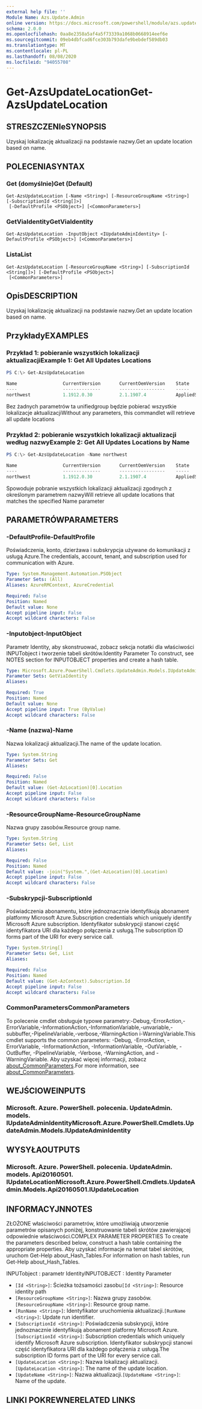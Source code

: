 ```yaml
---
external help file: ''
Module Name: Azs.Update.Admin
online version: https://docs.microsoft.com/powershell/module/azs.update.admin/get-azsupdatelocation
schema: 2.0.0
ms.openlocfilehash: 0aa8e2358a5af4a5f73339a1068b0668914eef6e
ms.sourcegitcommit: 09eb4dbfcad6fce303b793dafe9bebdef589db03
ms.translationtype: MT
ms.contentlocale: pl-PL
ms.lasthandoff: 08/08/2020
ms.locfileid: "94055708"
---
```

# <span data-ttu-id="dddc7-101">Get-AzsUpdateLocation</span><span class="sxs-lookup"><span data-stu-id="dddc7-101">Get-AzsUpdateLocation</span></span>

## <span data-ttu-id="dddc7-102">STRESZCZENIe</span><span class="sxs-lookup"><span data-stu-id="dddc7-102">SYNOPSIS</span></span>
<span data-ttu-id="dddc7-103">Uzyskaj lokalizację aktualizacji na podstawie nazwy.</span><span class="sxs-lookup"><span data-stu-id="dddc7-103">Get an update location based on name.</span></span>

## <span data-ttu-id="dddc7-104">POLECENIA</span><span class="sxs-lookup"><span data-stu-id="dddc7-104">SYNTAX</span></span>

### <span data-ttu-id="dddc7-105">Get (domyślnie)</span><span class="sxs-lookup"><span data-stu-id="dddc7-105">Get (Default)</span></span>
```
Get-AzsUpdateLocation [-Name <String>] [-ResourceGroupName <String>] [-SubscriptionId <String[]>]
 [-DefaultProfile <PSObject>] [<CommonParameters>]
```

### <span data-ttu-id="dddc7-106">GetViaIdentity</span><span class="sxs-lookup"><span data-stu-id="dddc7-106">GetViaIdentity</span></span>
```
Get-AzsUpdateLocation -InputObject <IUpdateAdminIdentity> [-DefaultProfile <PSObject>] [<CommonParameters>]
```

### <span data-ttu-id="dddc7-107">Lista</span><span class="sxs-lookup"><span data-stu-id="dddc7-107">List</span></span>
```
Get-AzsUpdateLocation [-ResourceGroupName <String>] [-SubscriptionId <String[]>] [-DefaultProfile <PSObject>]
 [<CommonParameters>]
```

## <span data-ttu-id="dddc7-108">Opis</span><span class="sxs-lookup"><span data-stu-id="dddc7-108">DESCRIPTION</span></span>
<span data-ttu-id="dddc7-109">Uzyskaj lokalizację aktualizacji na podstawie nazwy.</span><span class="sxs-lookup"><span data-stu-id="dddc7-109">Get an update location based on name.</span></span>

## <span data-ttu-id="dddc7-110">Przykłady</span><span class="sxs-lookup"><span data-stu-id="dddc7-110">EXAMPLES</span></span>

### <span data-ttu-id="dddc7-111">Przykład 1: pobieranie wszystkich lokalizacji aktualizacji</span><span class="sxs-lookup"><span data-stu-id="dddc7-111">Example 1: Get All Updates Locations</span></span>
```powershell
PS C:\> Get-AzsUpdateLocation

Name                 CurrentVersion       CurrentOemVersion    State
----                 --------------       -----------------    -----
northwest            1.1912.0.30          2.1.1907.4           AppliedSuccessfully
```

<span data-ttu-id="dddc7-112">Bez żadnych parametrów ta unifiedgroup będzie pobierać wszystkie lokalizacje aktualizacji</span><span class="sxs-lookup"><span data-stu-id="dddc7-112">Without any parameters, this commandlet will retrieve all update locations</span></span>

### <span data-ttu-id="dddc7-113">Przykład 2: pobieranie wszystkich lokalizacji aktualizacji według nazwy</span><span class="sxs-lookup"><span data-stu-id="dddc7-113">Example 2: Get All Updates Locations by Name</span></span>
```powershell
PS C:\> Get-AzsUpdateLocation -Name northwest

Name                 CurrentVersion       CurrentOemVersion    State
----                 --------------       -----------------    -----
northwest            1.1912.0.30          2.1.1907.4           AppliedSuccessfully
```

<span data-ttu-id="dddc7-114">Spowoduje pobranie wszystkich lokalizacji aktualizacji zgodnych z określonym parametrem nazwy</span><span class="sxs-lookup"><span data-stu-id="dddc7-114">Will retrieve all update locations that matches the specified Name parameter</span></span>

## <span data-ttu-id="dddc7-115">PARAMETRÓW</span><span class="sxs-lookup"><span data-stu-id="dddc7-115">PARAMETERS</span></span>

### <span data-ttu-id="dddc7-116">-DefaultProfile</span><span class="sxs-lookup"><span data-stu-id="dddc7-116">-DefaultProfile</span></span>
<span data-ttu-id="dddc7-117">Poświadczenia, konto, dzierżawa i subskrypcja używane do komunikacji z usługą Azure.</span><span class="sxs-lookup"><span data-stu-id="dddc7-117">The credentials, account, tenant, and subscription used for communication with Azure.</span></span>

```yaml
Type: System.Management.Automation.PSObject
Parameter Sets: (All)
Aliases: AzureRMContext, AzureCredential

Required: False
Position: Named
Default value: None
Accept pipeline input: False
Accept wildcard characters: False

```

### <span data-ttu-id="dddc7-118">-Inputobject</span><span class="sxs-lookup"><span data-stu-id="dddc7-118">-InputObject</span></span>
<span data-ttu-id="dddc7-119">Parametr Identity, aby skonstruować, zobacz sekcja notatki dla właściwości INPUTobject i tworzenie tabeli skrótów.</span><span class="sxs-lookup"><span data-stu-id="dddc7-119">Identity Parameter To construct, see NOTES section for INPUTOBJECT properties and create a hash table.</span></span>

```yaml
Type: Microsoft.Azure.PowerShell.Cmdlets.UpdateAdmin.Models.IUpdateAdminIdentity
Parameter Sets: GetViaIdentity
Aliases:

Required: True
Position: Named
Default value: None
Accept pipeline input: True (ByValue)
Accept wildcard characters: False

```

### <span data-ttu-id="dddc7-120">-Name (nazwa)</span><span class="sxs-lookup"><span data-stu-id="dddc7-120">-Name</span></span>
<span data-ttu-id="dddc7-121">Nazwa lokalizacji aktualizacji.</span><span class="sxs-lookup"><span data-stu-id="dddc7-121">The name of the update location.</span></span>

```yaml
Type: System.String
Parameter Sets: Get
Aliases:

Required: False
Position: Named
Default value: (Get-AzLocation)[0].Location
Accept pipeline input: False
Accept wildcard characters: False

```

### <span data-ttu-id="dddc7-122">-ResourceGroupName</span><span class="sxs-lookup"><span data-stu-id="dddc7-122">-ResourceGroupName</span></span>
<span data-ttu-id="dddc7-123">Nazwa grupy zasobów.</span><span class="sxs-lookup"><span data-stu-id="dddc7-123">Resource group name.</span></span>

```yaml
Type: System.String
Parameter Sets: Get, List
Aliases:

Required: False
Position: Named
Default value: -join("System.",(Get-AzLocation)[0].Location)
Accept pipeline input: False
Accept wildcard characters: False

```

### <span data-ttu-id="dddc7-124">-Subskrypcji</span><span class="sxs-lookup"><span data-stu-id="dddc7-124">-SubscriptionId</span></span>
<span data-ttu-id="dddc7-125">Poświadczenia abonamentu, które jednoznacznie identyfikują abonament platformy Microsoft Azure.</span><span class="sxs-lookup"><span data-stu-id="dddc7-125">Subscription credentials which uniquely identify Microsoft Azure subscription.</span></span>
<span data-ttu-id="dddc7-126">Identyfikator subskrypcji stanowi część identyfikatora URI dla każdego połączenia z usługą.</span><span class="sxs-lookup"><span data-stu-id="dddc7-126">The subscription ID forms part of the URI for every service call.</span></span>

```yaml
Type: System.String[]
Parameter Sets: Get, List
Aliases:

Required: False
Position: Named
Default value: (Get-AzContext).Subscription.Id
Accept pipeline input: False
Accept wildcard characters: False

```

### <span data-ttu-id="dddc7-127">CommonParameters</span><span class="sxs-lookup"><span data-stu-id="dddc7-127">CommonParameters</span></span>
<span data-ttu-id="dddc7-128">To polecenie cmdlet obsługuje typowe parametry:-Debug,-ErrorAction,-ErrorVariable,-InformationAction,-InformationVariable,-unvariable,-subbuffer,-PipelineVariable,-verbose,-WarningAction i-WarningVariable.</span><span class="sxs-lookup"><span data-stu-id="dddc7-128">This cmdlet supports the common parameters: -Debug, -ErrorAction, -ErrorVariable, -InformationAction, -InformationVariable, -OutVariable, -OutBuffer, -PipelineVariable, -Verbose, -WarningAction, and -WarningVariable.</span></span> <span data-ttu-id="dddc7-129">Aby uzyskać więcej informacji, zobacz [about_CommonParameters](http://go.microsoft.com/fwlink/?LinkID=113216).</span><span class="sxs-lookup"><span data-stu-id="dddc7-129">For more information, see [about_CommonParameters](http://go.microsoft.com/fwlink/?LinkID=113216).</span></span>

## <span data-ttu-id="dddc7-130">WEJŚCIOWE</span><span class="sxs-lookup"><span data-stu-id="dddc7-130">INPUTS</span></span>

### <span data-ttu-id="dddc7-131">Microsoft. Azure. PowerShell. polecenia. UpdateAdmin. models. IUpdateAdminIdentity</span><span class="sxs-lookup"><span data-stu-id="dddc7-131">Microsoft.Azure.PowerShell.Cmdlets.UpdateAdmin.Models.IUpdateAdminIdentity</span></span>

## <span data-ttu-id="dddc7-132">WYSYŁA</span><span class="sxs-lookup"><span data-stu-id="dddc7-132">OUTPUTS</span></span>

### <span data-ttu-id="dddc7-133">Microsoft. Azure. PowerShell. polecenia. UpdateAdmin. models. Api20160501. IUpdateLocation</span><span class="sxs-lookup"><span data-stu-id="dddc7-133">Microsoft.Azure.PowerShell.Cmdlets.UpdateAdmin.Models.Api20160501.IUpdateLocation</span></span>



## <span data-ttu-id="dddc7-134">INFORMACYJN</span><span class="sxs-lookup"><span data-stu-id="dddc7-134">NOTES</span></span>

<span data-ttu-id="dddc7-135">ZŁOŻONE właściwości parametrów, które umożliwiają utworzenie parametrów opisanych poniżej, konstruowanie tabeli skrótów zawierającej odpowiednie właściwości.</span><span class="sxs-lookup"><span data-stu-id="dddc7-135">COMPLEX PARAMETER PROPERTIES To create the parameters described below, construct a hash table containing the appropriate properties.</span></span> <span data-ttu-id="dddc7-136">Aby uzyskać informacje na temat tabel skrótów, uruchom Get-Help about_Hash_Tables.</span><span class="sxs-lookup"><span data-stu-id="dddc7-136">For information on hash tables, run Get-Help about_Hash_Tables.</span></span>

<span data-ttu-id="dddc7-137">INPUTobject <IUpdateAdminIdentity> : parametr Identity</span><span class="sxs-lookup"><span data-stu-id="dddc7-137">INPUTOBJECT <IUpdateAdminIdentity>: Identity Parameter</span></span>
  - <span data-ttu-id="dddc7-138">`[Id <String>]`: Ścieżka tożsamości zasobu</span><span class="sxs-lookup"><span data-stu-id="dddc7-138">`[Id <String>]`: Resource identity path</span></span>
  - <span data-ttu-id="dddc7-139">`[ResourceGroupName <String>]`: Nazwa grupy zasobów.</span><span class="sxs-lookup"><span data-stu-id="dddc7-139">`[ResourceGroupName <String>]`: Resource group name.</span></span>
  - <span data-ttu-id="dddc7-140">`[RunName <String>]`: Identyfikator uruchomienia aktualizacji.</span><span class="sxs-lookup"><span data-stu-id="dddc7-140">`[RunName <String>]`: Update run identifier.</span></span>
  - <span data-ttu-id="dddc7-141">`[SubscriptionId <String>]`: Poświadczenia subskrypcji, które jednoznacznie identyfikują abonament platformy Microsoft Azure.</span><span class="sxs-lookup"><span data-stu-id="dddc7-141">`[SubscriptionId <String>]`: Subscription credentials which uniquely identify Microsoft Azure subscription.</span></span>  <span data-ttu-id="dddc7-142">Identyfikator subskrypcji stanowi część identyfikatora URI dla każdego połączenia z usługą.</span><span class="sxs-lookup"><span data-stu-id="dddc7-142">The subscription ID forms part of the URI for every service call.</span></span>
  - <span data-ttu-id="dddc7-143">`[UpdateLocation <String>]`: Nazwa lokalizacji aktualizacji.</span><span class="sxs-lookup"><span data-stu-id="dddc7-143">`[UpdateLocation <String>]`: The name of the update location.</span></span>
  - <span data-ttu-id="dddc7-144">`[UpdateName <String>]`: Nazwa aktualizacji.</span><span class="sxs-lookup"><span data-stu-id="dddc7-144">`[UpdateName <String>]`: Name of the update.</span></span>

## <span data-ttu-id="dddc7-145">LINKI POKREWNE</span><span class="sxs-lookup"><span data-stu-id="dddc7-145">RELATED LINKS</span></span>

